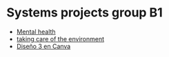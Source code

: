 
<!DOCTYPE html>
<html lang="es">
<head>
  <meta charset="UTF-8">
</head>
<body>
  <h1>Systems projects group B1</h1>
  <ul>
    <li><a href="https://www.canva.com/design/DAGnENNxYO8/v6mkIt9B6fGs09-_iwG4AQ/edit?utm_content=DAGnENNxYO8&utm_campaign=designshare&utm_medium=link2&utm_source=sharebutton" target="_blank">Mental health </a></li>
    <li><a href="https://www.canva.com/design/DAGpsAYPjzY/Z8OfEn4wRkXZ_Iaw7upeZA/edit?utm_content=DAGpsAYPjzY&utm_campaign=designshare&utm_medium=link2&utm_source=sharebutton" target="_blank">taking care of the environment</a></li>
    <li><a href="https://www.canva.com/design/ejemplo3" target="_blank">Diseño 3 en Canva</a></li>
  </ul>
</body>
</html>
